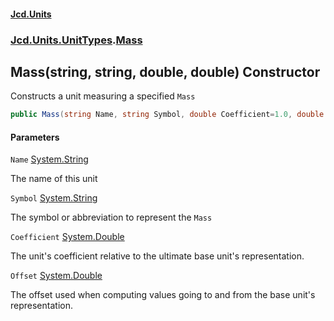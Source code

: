 #### [Jcd.Units](index.md 'index')
### [Jcd.Units.UnitTypes](Jcd.Units.UnitTypes.md 'Jcd.Units.UnitTypes').[Mass](Jcd.Units.UnitTypes.Mass.md 'Jcd.Units.UnitTypes.Mass')

## Mass(string, string, double, double) Constructor

Constructs a unit measuring a specified `Mass`

```csharp
public Mass(string Name, string Symbol, double Coefficient=1.0, double Offset=0.0);
```
#### Parameters

<a name='Jcd.Units.UnitTypes.Mass.Mass(string,string,double,double).Name'></a>

`Name` [System.String](https://docs.microsoft.com/en-us/dotnet/api/System.String 'System.String')

The name of this unit

<a name='Jcd.Units.UnitTypes.Mass.Mass(string,string,double,double).Symbol'></a>

`Symbol` [System.String](https://docs.microsoft.com/en-us/dotnet/api/System.String 'System.String')

The symbol or abbreviation to represent the `Mass`

<a name='Jcd.Units.UnitTypes.Mass.Mass(string,string,double,double).Coefficient'></a>

`Coefficient` [System.Double](https://docs.microsoft.com/en-us/dotnet/api/System.Double 'System.Double')

The unit's coefficient relative to the ultimate base unit's representation.

<a name='Jcd.Units.UnitTypes.Mass.Mass(string,string,double,double).Offset'></a>

`Offset` [System.Double](https://docs.microsoft.com/en-us/dotnet/api/System.Double 'System.Double')

The offset used when computing values going to and from the base unit's representation.
